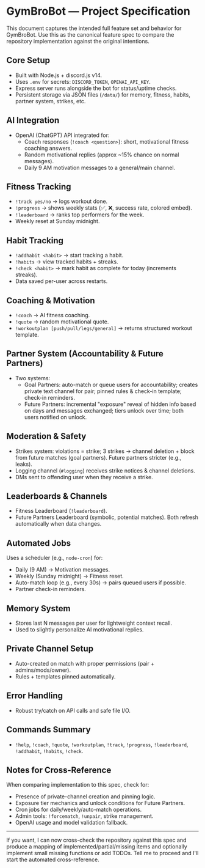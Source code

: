 # GymBroBot — Project Specification

This document captures the intended full feature set and behavior for GymBroBot. Use this as the canonical feature spec to compare the repository implementation against the original intentions.

## Core Setup
- Built with Node.js + discord.js v14.
- Uses `.env` for secrets: `DISCORD_TOKEN`, `OPENAI_API_KEY`.
- Express server runs alongside the bot for status/uptime checks.
- Persistent storage via JSON files (`/data/`) for memory, fitness, habits, partner system, strikes, etc.

## AI Integration
- OpenAI (ChatGPT) API integrated for:
  - Coach responses (`!coach <question>`): short, motivational fitness coaching answers.
  - Random motivational replies (approx ~15% chance on normal messages).
  - Daily 9 AM motivation messages to a general/main channel.

## Fitness Tracking
- `!track yes/no` → logs workout done.
- `!progress` → shows weekly stats (✅, ❌, success rate, colored embed).
- `!leaderboard` → ranks top performers for the week.
- Weekly reset at Sunday midnight.

## Habit Tracking
- `!addhabit <habit>` → start tracking a habit.
- `!habits` → view tracked habits + streaks.
- `!check <habit>` → mark habit as complete for today (increments streaks).
- Data saved per-user across restarts.

## Coaching & Motivation
- `!coach` → AI fitness coaching.
- `!quote` → random motivational quote.
- `!workoutplan [push/pull/legs/general]` → returns structured workout template.

## Partner System (Accountability & Future Partners)
- Two systems:
  - Goal Partners: auto-match or queue users for accountability; creates private text channel for pair; pinned rules & check-in template; check-in reminders.
  - Future Partners: incremental "exposure" reveal of hidden info based on days and messages exchanged; tiers unlock over time; both users notified on unlock.

## Moderation & Safety
- Strikes system: violations = strike; 3 strikes → channel deletion + block from future matches (goal partners). Future partners stricter (e.g., leaks).
- Logging channel (`#logging`) receives strike notices & channel deletions.
- DMs sent to offending user when they receive a strike.

## Leaderboards & Channels
- Fitness Leaderboard (`!leaderboard`).
- Future Partners Leaderboard (symbolic, potential matches). Both refresh automatically when data changes.

## Automated Jobs
Uses a scheduler (e.g., `node-cron`) for:
- Daily (9 AM) → Motivation messages.
- Weekly (Sunday midnight) → Fitness reset.
- Auto-match loop (e.g., every 30s) → pairs queued users if possible.
- Partner check-in reminders.

## Memory System
- Stores last N messages per user for lightweight context recall.
- Used to slightly personalize AI motivational replies.

## Private Channel Setup
- Auto-created on match with proper permissions (pair + admins/mods/owner).
- Rules + templates pinned automatically.

## Error Handling
- Robust try/catch on API calls and safe file I/O.

## Commands Summary
- `!help`, `!coach`, `!quote`, `!workoutplan`, `!track`, `!progress`, `!leaderboard`, `!addhabit`, `!habits`, `!check`.

## Notes for Cross-Reference
When comparing implementation to this spec, check for:
- Presence of private-channel creation and pinning logic.
- Exposure tier mechanics and unlock conditions for Future Partners.
- Cron jobs for daily/weekly/auto-match operations.
- Admin tools: `!forcematch`, `!unpair`, strike management.
- OpenAI usage and model validation fallback.

---

If you want, I can now cross-check the repository against this spec and produce a mapping of implemented/partial/missing items and optionally implement small missing functions or add TODOs. Tell me to proceed and I'll start the automated cross-reference.
